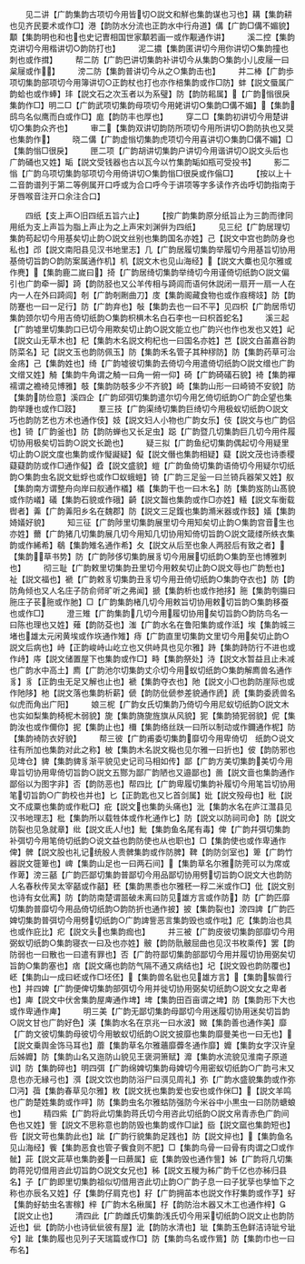<!-- { "loadSidebar": true } -->
　　见二讲【广韵集韵古项切今用皆切○説文和觧也集韵谋也习也】耩【集韵耕也见齐民要术或作□】港【韵防水分流也正韵水中行舟道】傋【广韵□傋不媚貌】顜【集韵明也和也也史记曺相国世家顜若画一或作觏通作讲】
　　溪二控【集韵克讲切今用楷讲切○韵防打也】
　　泥二擃【集韵匿讲切今用你讲切○集韵撞也刺也或作搑】
　　帮二防【广韵巴讲切集韵补讲切今从集韵○集韵小儿皮屦一曰枲屦或作】
　　滂二防【集韵普讲切今从之○集韵击也】
　　并二棒【广韵歩项切集韵部项切今用簿讲切○正韵杖也打也亦作棓集韵或作□防】蚌【説文蜃属广韵蛤也或作蜯】玤【説文石之次玉者以为系璧】防【韵防耜属】【广韵慃很戾集韵作□】明二□【广韵武项切集韵母项切今用姥讲切○集韵□傋不媚】【集韵鸱鸟名似鹰而白或作□】庬【韵防丰也厚也】
　　穿二□【集韵初讲切今用楚讲切○集韵众齐也】
　　审二【集韵双讲切韵防所项切今用所讲切○韵防执也又奨也集韵作】
　　晓二傋【广韵虚慃切集韵虎项切今用喜讲切○集韵□傋不媚】□【集韵慃□很戾】
　　匣二项【广韵胡讲切集韵户讲切今用谐讲切○説文头后也广韵硧也又姓】缿【説文受钱器也古以瓦今以竹集韵缿如瓶可受投书】
　　影二慃【广韵乌项切集韵邬项切今用倚讲切○集韵慃□很戾或作傟□】
　　【按以上十二音韵谱列于第二等例属开口呼或为合口呼今于讲项等字多读作齐齿呼切韵指南于牙唇喉音注开口余注合口】












　　四纸【支上声○旧四纸五旨六止】
　　【按广韵集韵原分纸旨止为三韵而律同用纸为支上声旨为脂上声止为之上声宋刘渊倂为四纸】
　　见三纪【广韵居理切集韵苟起切今用基矣切止韵○説文丝别也集韵国名亦姓】己【説文中宫也韵防身也私也】邔【説文南阳县见汉书地里志】几【广韵居履切集韵举履切今用基旨切协用基倚切旨韵○韵防案属通作机】机【説文木也见山海经】【説文大麋也见尔雅或作麂】【集韵鹿二嵗曰】掎【广韵居绮切集韵举绮切今用谨倚切纸韵○説文偏引也广韵牵一脚】踦【韵防胫也又公羊传相与踦闾而语何休説闭一扇开一扇一人在内一人在外曰踦闾】剞【广韵剞劂曲刀】庋【集韵阁藏食物也或作庪槣攱】防【韵防蹇也一曰一足行】防【广韵弃也】敧【集韵去也一曰不平】见四枳【广韵居帋切集韵颈尔切今用吉倚切纸韵○集韵枳椇木名白石李也一曰枳首蛇名】
　　溪三起【广韵墟里切集韵口已切今用欺矣切止韵○説文能立也广韵兴也作也发也又姓】屺【説文山无草木也】杞【集韵木名説文枸杞也一曰国名亦姓】芑【説文白苖嘉谷韵防菜名】玘【説文玉也韵防佩玉】防【集韵禾名管子其种穋防】防【集韵药草可治金疡】己【集韵姓也】绮【广韵墟彼切集韵去倚切今用遣倚切纸韵○説文缯也广韵文缯又姓】觭【集韵牛角谓之觭一曰角一俯一仰】碕【广韵碕礒石貌】裿【集韵襌襦谓之襜裿见博雅】攲【集韵防攲多少不齐貌】崎【集韵山形一曰崎锜不安貌】防【集韵防俭意】溪四企【广韵邱弭切集韵遣尔切今用乞倚切纸韵○广韵企望也集韵举踵也或作□跂】
　　羣三技【广韵渠绮切集韵巨绮切今用极蚁切纸韵○説文巧也韵防艺也方术也通作伎】妓【説文妇人小物也广韵女乐】伎【説文与也广韵侣也】锜【广韵釜也】防【韵防蝉也又长足虫】跽【广韵暨几切集韵巨几切今用件履切协用极矣切旨韵○説文长跪也】
　　疑三拟【广韵鱼纪切集韵偶起切今用疑里切止韵○説文度也集韵或作懝譺疑】儗【説文僭也集韵相疑】薿【説文茂也诗黍稷薿薿韵防或作□通作儗】孴【説文盛貌】螘【广韵鱼倚切集韵语倚切今用疑尔切纸韵○集韵虫名説文蚍蜉也或作□蚁蛾螘】锜【广韵三足釡一曰兰锜兵器架又姓】舣【集韵南方谓整舟向岸曰舣通作檥】檥【集韵干也一曰木名】防【集韵岌防山髙貌或作防嶬】礒【集韵石貌或作硪】齮【説文齧也集韵或作□亦姓】轙【説文车衡载辔者】羛【广韵羛阳乡名在魏郡】防【説文三足鍑也集韵滫米器或作鈘】嬟【集韵婍嬟好貌】
　　知三征【广韵陟里切集韵展里切今用知矣切止韵○集韵宫音生也亦姓】薾【广韵猪几切集韵展几切今用知几切协用知倚切旨韵○説文箴缕所紩衣集韵或作絺希】鵗【集韵雉名通作希】夂【説文从后至也象人两胫后有致之者】【集韵草书势】防【广韵陟侈切集韵展豸切今用展切纸韵○集韵至也博雅刺也】
　　彻三耻【广韵敕里切集韵丑里切今用敕矣切止韵○説文辱也广韵慙也】祉【説文福也】褫【广韵敕豸切集韵丑豸切今用丑倚切纸韵○集韵夺衣也】防【韵防角倾也又人名庄子防俞师旷听之弗闻】搋【集韵析也或作扡拸】胣【集韵刳膓曰胣庄子苌胣或作肔】□【广韵集韵楮几切今用敕旨切协用敕切旨韵○集韵移蚕也或作□】
　　澄三雉【广韵集韵几切今用履切协用矣切旨韵○韵防鸟名一曰陈也理也又姓】薙【韵防芟也】滍【广韵水名在鲁阳集韵或作泜】埃【集韵城三堵也雄太元闲黄埃或作垁通作雉】痔【广韵直里切集韵文里切今用矣切止韵○説文后病也】峙【正韵峻峙山屹立也又供峙具也见尔雅】跱【集韵跱防行不进也或作歭】庤【説文储置屋下也集韵或作□】畤【集韵祭处】洔【説文水暂益且止未减也广韵水中高土】廌【广韵池尔切集韵丈尒切今用蚁切纸韵○集韵解廌兽名通作豸】豸【正韵虫无足又解也止也】褫【集韵夺衣也】阤【説文小□也韵防崖际也或作阤陊】杝【説文落也集韵析薪】傂【韵防仳傂参差貌通作虒】虒【集韵委虒兽名似虎而角出广阳】
　　娘三柅【广韵女氏切集韵乃倚切今用尼蚁切纸韵○説文木也实如梨集韵椅柅木弱貌】旎【集韵旖旎旌旗从风貌】狔【集韵猗狔弱貌】伲【集韵汝也或作儞你】抳【集韵止也】檷【集韵络丝趺一曰所以制动或作鑈通作柅】防【集韵裿防衣好貌】
　　帮三彼【广韵甫委切集韵靡切今用卑倚切　纸韵○说文往有所加也集韵对此之称】柀【集韵木名説文檆也见尔雅一曰折也】佊【韵防邪也见埤仓】貏【集韵貏豸渐平貌见史记司马相如传】鄙【广韵方美切集韵美切今用卑旨切协用卑倚切旨韵○説文五酂为鄙广韵陋也又邉鄙也】啚【説文啬也集韵通作鄙俗以为图字非】否【韵防恶也】帮四比【广韵卑履切集韵补履切今用笔旨切协用笔切旨韵○广韵校也并也】匕【正韵匙也又匕首剑属】妣【説文殁母也】秕【説文不成粟也集韵或作粃□】疪【説文也集韵头痛也】沘【集韵水名在庐江灊县见汉书地理志】枇【集韵所以载牲体或作朼通作匕】防【説文以防祠司命】防【説文防裂也见急就章】纰【説文氐人也】魮【集韵鱼名尾有毒】俾【广韵幷弭切集韵补弭切今用笔倚切纸韵○说文益也韵防使也从也职也】□【集韵使也或作卑通作俾】髀【説文股也礼记统殷人贵髀集韵或作防脾】鞞【韵防剑室也】箄【广韵竹器説文簁箄也】崥【集韵山足也一曰两石间】【集韵草名尔雅防莞可以为席或作萆】滂三嚭【广韵匹鄙切集韵普鄙切今用品鄙切协用劈切旨韵○説文大也韵防人名春秋传吴太宰嚭或作嚭】秠【集韵黒黍也尔雅秠一稃二米或作□】仳【説文别也诗有女仳离】防【韵防南楚谓噐破未离曰防见雄方言或作防】防【广韵匹靡切集韵普靡切今用品倚切纸韵○韵防折也通作披】披【集韵裂也】滂四諀【广韵匹婢切集韵普弭切今用劈切纸韵○广韵諀訾恶言集韵毁也或作吡】庀【集韵治也具也或作庇比】疕【説文头也集韵痂也】
　　并三被【广韵皮彼切集韵部靡切今用弼蚁切纸韵○集韵寝衣一曰及也亦姓】骳【韵防骩骳屈曲也见汉书枚乘传】罢【韵防弱也一曰散也一曰遣有罪也】否【广韵符鄙切集韵部鄙切今用并履切协用弼矣切旨韵○集韵塞也】痞【説文痛也韵防气隔不通又病结也】圮【説文毁也韵防覆也】岯【集韵山一成曰岯或作□坯伾】【集韵兽名豼也见雄方言】【集韵騃兽行也】并四婢【广韵便俾切集韵部弭切今用并徙切协用弼矣切纸韵○説文女之卑者也】庳【説文中伏舍集韵屋庳通作埤】埤【集韵田百亩谓之埤】防【集韵形下大也或作卑通作庳】
　　明三美【广韵无鄙切集韵母鄙切今用迷履切协用迷矣切旨韵○説文甘也广韵好色】渼【集韵水名在京兆一曰水波】媺【集韵善也通作美】靡【广韵文彼切集韵母彼切今用敏蚁切纸韵○説文披靡也集韵靡曼美也一曰无也】【説文乗舆金饰马耳也】蘼【集韵草名尔雅蘠靡虋冬通作靡】孊【集韵女字汉许皇后姊孊】防【集韵山名又迤防山貌见王褒洞箫赋】灖【集韵水流貌见淮南子原道训】防【集韵碎也】明四弭【广韵绵婢切集韵母婢切今用密蚁切纸韵○广韵弓末又息也亦无縁弓也】渳【説文饮也韵防浴尸曰渳见周礼】弥【广韵水盛貌集韵或作弥□沔】葞【集韵春草见尔雅】敉【説文抚也集韵爱也安也或作侎□】【説文羊鸣也广韵楚姓集韵或作哶】防【集韵虫名尔雅蛄防强防今米谷中小黒虫一曰防防螗蜋也】
　　精四紫【广韵将此切集韵蒋氏切今用咨此切纸韵○説文帛青赤色广韵间色也又姓】訾【説文不思称意也韵防毁也集韵或作□訿】啙【説文窳也集韵短也】呰【説文苛也集韵此也】跐【广韵行貌集韵足践也】防【説文捽也】【集韵鱼名见山海经】飺【集韵恶食也管子飺食则不肥】□【集韵鸟骨一曰骨有肉谓之□或作骴】茈【説文茈草也集韵姜一曰蕨属】疵【集韵毁也通作訾】姊【广韵将几切集韵蒋兕切借用咨此切旨韵○説文女兄也】秭【説文五稯为秭广韵千亿也亦秭归县名】子【广韵即里切集韵祖似切借用咨此切止韵○广韵子息一曰子犹孶也孳恤下之称也亦辰名又姓】仔【集韵仔肩克也】耔【广韵拥苖本也説文作秄集韵或作芓】虸【集韵虸蚄虫名害稼】梓【广韵木名楸属】杍【韵防治木器又木工也通作梓】【説文止也】
　　清四此【广韵雌氏切集韵浅氏切今用采切纸韵○説文止也韵防近也】佌【韵防小也诗佌佌彼有屋】泚【韵防水清也】玼【集韵玉色鲜洁诗玼兮玼兮】跐【集韵履也见列子天瑞篇或作□】防【集韵鸟名或作鴜】防【集韵巾也一曰布名】
